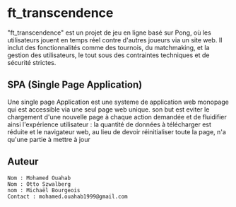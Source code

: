# ft_transcendence
"ft_transcendence" est un projet de jeu en ligne basé sur Pong, où les utilisateurs jouent en temps réel contre d'autres joueurs via un site web. Il inclut des fonctionnalités comme des tournois, du matchmaking, et la gestion des utilisateurs, le tout sous des contraintes techniques et de sécurité strictes.

## SPA (Single Page Application)

Une single page Application est une systeme de application web monopage qui est accessible via une seul page web unique. son but  est eviter le chargement d'une nouvelle page à chaque action demandée et de fluidifier ainsi l'expérience utilisateur : la quantité de données à télécharger est réduite et le navigateur web, au lieu de devoir réinitialiser toute la page, n'a qu'une partie à mettre à jour





## Auteur
    Nom : Mohamed Ouahab
    Nom : Otto Szwalberg 
    nom : Michaël Bourgeois
    Contact : mohamed.ouahab1999@gmail.com


